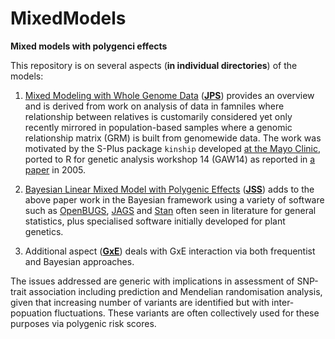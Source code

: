 # MixedModels

**Mixed models with polygenci effects**

This repository is on several aspects (**in individual directories**) of the models:

1. [Mixed Modeling with Whole Genome Data](JPS/jps.pdf) (**[JPS](JPS)**) provides an overview and is 
derived from work on analysis of data in famniles where relationship between relatives is customarily 
considered yet only recently mirrored in population-based samples where a genomic relationship matrix 
(GRM) is built from genomewide data. The work was motivated by the S-Plus package `kinship` developed [at 
the Mayo Clinic](http://www.mayo.edu/research/departments-divisions/department-health-sciences-research/division-biomedical-statistics-informatics/software/s-plus-r-functions), 
ported to R for genetic analysis workshop 14 (GAW14) as reported in [a 
paper](https://bmcgenet.biomedcentral.com/articles/10.1186/1471-2156-6-S1-S127) in 2005.

2. [Bayesian Linear Mixed Model with Polygenic Effects](JSS/paper.pdf) (**[JSS](JSS)**) adds to the above 
paper work in the Bayesian framework using a variety of software such as 
[OpenBUGS](http://openbugs.net/w/FrontPage), [JAGS](http://mcmc-jags.sourceforge.net/) and 
[Stan](http://mc-stan.org/) often seen in literature for general statistics, plus specialised software 
initially developed for plant genetics.

3. Additional aspect (**[GxE](GxE)**) deals with GxE interaction via both frequentist and Bayesian
approaches.

The issues addressed are generic with implications in assessment of SNP-trait association including 
prediction and Mendelian randomisation analysis, given that increasing number of variants are identified 
but with inter-popuation fluctuations. These variants are often collectively used for these purposes via 
polygenic risk scores.
